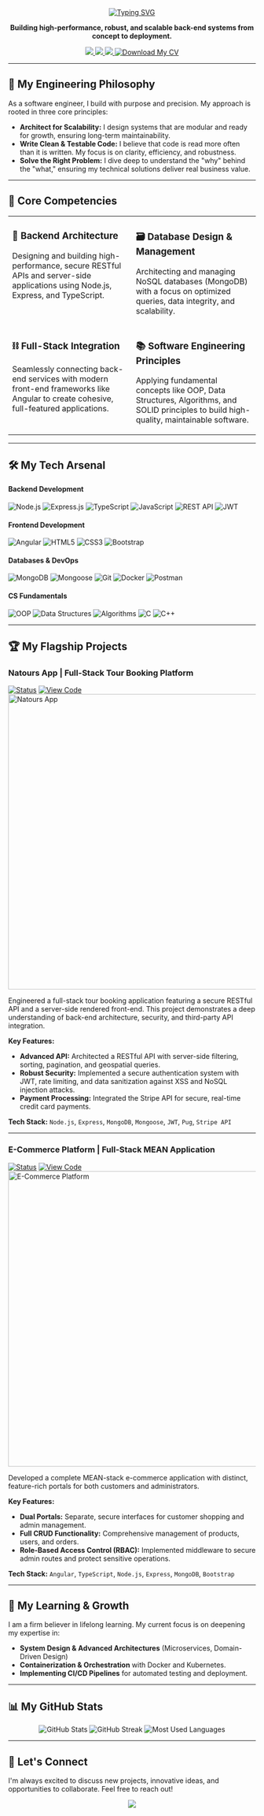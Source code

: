 <div align="center">

<a href="https://git.io/typing-svg">
  <img src="https://readme-typing-svg.herokuapp.com?font=Fira+Code&size=32&duration=3000&pause=500&color=009688&center=true&vCenter=true&width=1000&lines=Ahmed+Toba+Mahmoud;Back-End+Software+Engineer;Architecting+Scalable+%26+Maintainable+Systems" alt="Typing SVG" />
</a>

<p align="center">
  <strong>Building high-performance, robust, and scalable back-end systems from concept to deployment.</strong>
</p>

<div>
  <a href="https://www.linkedin.com/in/ahmed-toba-135287239" target="_blank">
    <img src="https://img.shields.io/badge/LinkedIn-0077B5?style=for-the-badge&logo=linkedin&logoColor=white" />
  </a>
  <a href="mailto:ahmdtwbt22@gmail.com" target="_blank">
    <img src="https://img.shields.io/badge/Gmail-D14836?style=for-the-badge&logo=gmail&logoColor=white" />
  </a>
  <a href="https://github.com/ahmedtoba74" target="_blank">
    <img src="https://img.shields.io/badge/GitHub-181717?style=for-the-badge&logo=github&logoColor=white" />
  </a>
  <a href="./assets/Ahmed-Toba-Backend-CV.pdf" target="_blank">
    <img src="https://img.shields.io/badge/Download-My%20CV-009688?style=for-the-badge&logo=github&logoColor=white" alt="Download My CV" />
  </a>
</div>

</div>

---

## 🚀 My Engineering Philosophy
As a software engineer, I build with purpose and precision. My approach is rooted in three core principles:
-   **Architect for Scalability:** I design systems that are modular and ready for growth, ensuring long-term maintainability.
-   **Write Clean & Testable Code:** I believe that code is read more often than it is written. My focus is on clarity, efficiency, and robustness.
-   **Solve the Right Problem:** I dive deep to understand the "why" behind the "what," ensuring my technical solutions deliver real business value.

---

## 🎯 Core Competencies

<table>
  <tr>
    <td width="50%" valign="top">
      <h3><g-emoji class="g-emoji" alias="rocket" fallback-src="https://github.githubassets.com/images/icons/emoji/unicode/1f680.png">🚀</g-emoji> Backend Architecture</h3>
      <p>Designing and building high-performance, secure RESTful APIs and server-side applications using Node.js, Express, and TypeScript.</p>
    </td>
    <td width="50%" valign="top">
      <h3><g-emoji class="g-emoji" alias="card_file_box" fallback-src="https://github.githubassets.com/images/icons/emoji/unicode/1f5c3.png">🗃️</g-emoji> Database Design & Management</h3>
      <p>Architecting and managing NoSQL databases (MongoDB) with a focus on optimized queries, data integrity, and scalability.</p>
    </td>
  </tr>
  <tr>
    <td width="50%" valign="top">
      <h3><g-emoji class="g-emoji" alias="chains" fallback-src="https://github.githubassets.com/images/icons/emoji/unicode/26d3.png">⛓️</g-emoji> Full-Stack Integration</h3>
      <p>Seamlessly connecting back-end services with modern front-end frameworks like Angular to create cohesive, full-featured applications.</p>
    </td>
    <td width="50%" valign="top">
      <h3><g-emoji class="g-emoji" alias="books" fallback-src="https://github.githubassets.com/images/icons/emoji/unicode/1f4da.png">📚</g-emoji> Software Engineering Principles</h3>
      <p>Applying fundamental concepts like OOP, Data Structures, Algorithms, and SOLID principles to build high-quality, maintainable software.</p>
    </td>
  </tr>
</table>

---

## 🛠️ My Tech Arsenal

#### **Backend Development**
![Node.js](https://img.shields.io/badge/Node.js-339933?style=for-the-badge&logo=node.js&logoColor=white)
![Express.js](https://img.shields.io/badge/Express-000000?style=for-the-badge&logo=express&logoColor=white)
![TypeScript](https://img.shields.io/badge/TypeScript-3178C6?style=for-the-badge&logo=typescript&logoColor=white)
![JavaScript](https://img.shields.io/badge/JavaScript-F7DF1E?style=for-the-badge&logo=javascript&logoColor=black)
![REST API](https://img.shields.io/badge/REST_API-DC3545?style=for-the-badge&logoColor=white)
![JWT](https://img.shields.io/badge/JWT-000000?style=for-the-badge&logo=jsonwebtokens&logoColor=white)

#### **Frontend Development**
![Angular](https://img.shields.io/badge/Angular-DD0031?style=for-the-badge&logo=angular&logoColor=white)
![HTML5](https://img.shields.io/badge/HTML5-E34F26?style=for-the-badge&logo=html5&logoColor=white)
![CSS3](https://img.shields.io/badge/CSS3-1572B6?style=for-the-badge&logo=css3&logoColor=white)
![Bootstrap](https://img.shields.io/badge/Bootstrap-7952B3?style=for-the-badge&logo=bootstrap&logoColor=white)

#### **Databases & DevOps**
![MongoDB](https://img.shields.io/badge/MongoDB-47A248?style=for-the-badge&logo=mongodb&logoColor=white)
![Mongoose](https://img.shields.io/badge/Mongoose-880000?style=for-the-badge&logoColor=white)
![Git](https://img.shields.io/badge/GIT-E44C30?style=for-the-badge&logo=git&logoColor=white)
![Docker](https://img.shields.io/badge/Docker-2496ED?style=for-the-badge&logo=docker&logoColor=white)
![Postman](https://img.shields.io/badge/Postman-FF6C37?style=for-the-badge&logo=postman&logoColor=white)

#### **CS Fundamentals**
![OOP](https://img.shields.io/badge/OOP-orange?style=for-the-badge)
![Data Structures](https://img.shields.io/badge/Data_Structures-blueviolet?style=for-the-badge)
![Algorithms](https://img.shields.io/badge/Algorithms-red?style=for-the-badge)
![C](https://img.shields.io/badge/C-00599C?style=for-the-badge&logo=c&logoColor=white)
![C++](https://img.shields.io/badge/C%2B%2B-00599C?style=for-the-badge&logo=c%2B%2B&logoColor=white)

---

## 🏆 My Flagship Projects

### **Natours App | Full-Stack Tour Booking Platform**
[![Status](https://img.shields.io/badge/Status-Completed-success.svg)](https://github.com/ahmedtoba74/Natours-Project)
[![View Code](https://img.shields.io/badge/View_Code-GitHub-181717.svg?logo=github)](https://github.com/ahmedtoba74/Natours-Project)
<a href="https://github.com/ahmedtoba74/Natours-Project">
  <img src="https://raw.githubusercontent.com/ahmedtoba74/Natours-Project/main/public/img/Natours-App.jpg" alt="Natours App" width="600"/>
</a>

Engineered a full-stack tour booking application featuring a secure RESTful API and a server-side rendered front-end. This project demonstrates a deep understanding of back-end architecture, security, and third-party API integration.

**Key Features:**
-   **Advanced API:** Architected a RESTful API with server-side filtering, sorting, pagination, and geospatial queries.
-   **Robust Security:** Implemented a secure authentication system with JWT, rate limiting, and data sanitization against XSS and NoSQL injection attacks.
-   **Payment Processing:** Integrated the Stripe API for secure, real-time credit card payments.

**Tech Stack:** `Node.js`, `Express`, `MongoDB`, `Mongoose`, `JWT`, `Pug`, `Stripe API`

---

### **E-Commerce Platform | Full-Stack MEAN Application**
[![Status](https://img.shields.io/badge/Status-Completed-success.svg)](https://github.com/ahmedtoba74/Ecommerce-Project)
[![View Code](https://img.shields.io/badge/View_Code-GitHub-181717.svg?logo=github)](https://github.com/ahmedtoba74/Ecommerce-Project)
<a href="https://github.com/ahmedtoba74/Ecommerce-Project">
  <img src="https://via.placeholder.com/1200x600.png?text=Upload+E-Commerce+Screenshot" alt="E-Commerce Platform" width="600"/>
</a>

Developed a complete MEAN-stack e-commerce application with distinct, feature-rich portals for both customers and administrators.

**Key Features:**
-   **Dual Portals:** Separate, secure interfaces for customer shopping and admin management.
-   **Full CRUD Functionality:** Comprehensive management of products, users, and orders.
-   **Role-Based Access Control (RBAC):** Implemented middleware to secure admin routes and protect sensitive operations.

**Tech Stack:** `Angular`, `TypeScript`, `Node.js`, `Express`, `MongoDB`, `Bootstrap`

---

## 🌱 My Learning & Growth

I am a firm believer in lifelong learning. My current focus is on deepening my expertise in:
-   **System Design & Advanced Architectures** (Microservices, Domain-Driven Design)
-   **Containerization & Orchestration** with Docker and Kubernetes.
-   **Implementing CI/CD Pipelines** for automated testing and deployment.

---

## 📊 My GitHub Stats

<div align="center">
  <img src="https://github-readme-stats.vercel.app/api?username=ahmedtoba74&show_icons=true&theme=dracula&count_private=true&hide_border=true" alt="GitHub Stats" />
  <img src="https://github-readme-streak-stats.herokuapp.com/?user=ahmedtoba74&theme=dracula&hide_border=true" alt="GitHub Streak" />
  <img src="https://github-readme-stats.vercel.app/api/top-langs?username=ahmedtoba74&show_icons=true&locale=en&layout=compact&theme=dracula" alt="Most Used Languages" />
</div>

---

## 🤝 Let's Connect

I'm always excited to discuss new projects, innovative ideas, and opportunities to collaborate. Feel free to reach out!

<div align="center">
  <a href="https://www.linkedin.com/in/ahmed-toba-135287239" target="_blank">
    <img src="https://img.shields.io/badge/Connect_on_LinkedIn-0077B5?style=for-the-badge&logo=linkedin&logoColor=white" />
  </a>
</div>
